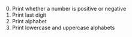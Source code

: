0. Print whether a number is positive or negative
1. Print last digit
2. Print alphabet
3. Print lowercase and uppercase alphabets
